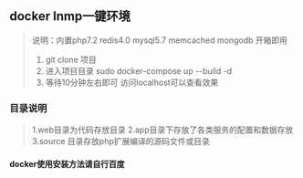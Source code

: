 ## docker lnmp一键环境 ##
> 说明：内置php7.2 redis4.0 mysql5.7 memcached mongodb 开箱即用
>1. git clone 项目
>2. 进入项目目录 sudo docker-compose up --build -d
>3. 等待10分钟左右即可 访问localhost可以查看效果

### 目录说明
>1.web目录为代码存放目录
>2.app目录下存放了各类服务的配置和数据存放
>3.source 目录存放php扩展编译的源码文件或目录

#### docker使用安装方法请自行百度 ####
